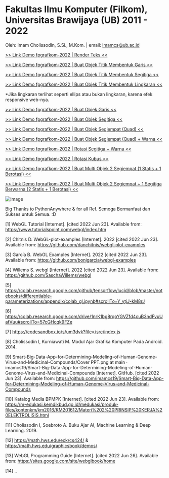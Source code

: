 # Fakultas Ilmu Komputer (Filkom), Universitas Brawijaya (UB) 2011 - 2022
Oleh: Imam Cholissodin, S.Si., M.Kom. | email: imamcs@ub.ac.id

[>> Link Demo fpgrafkom-2022 | Render Teks <<](https://grafkomku.pythonanywhere.com/fphome)

[>> Link Demo fpgrafkom-2022 | Buat Objek Titik Membentuk Garis <<](https://grafkomku.pythonanywhere.com/titik)

[>> Link Demo fpgrafkom-2022 | Buat Objek Titik Membentuk Segitiga <<](https://grafkomku.pythonanywhere.com/titik2)

[>> Link Demo fpgrafkom-2022 | Buat Objek Titik Membentuk Lingkaran <<](https://grafkomku.pythonanywhere.com/titik3)

*Jika lingkaran terlihat seperti ellips atau bukan lingkaran, karena efek responsive web-nya.

[>> Link Demo fpgrafkom-2022 | Buat Objek Garis <<](https://grafkomku.pythonanywhere.com/garis)

[>> Link Demo fpgrafkom-2022 | Buat Objek Segitiga <<](https://grafkomku.pythonanywhere.com/segitiga)

[>> Link Demo fpgrafkom-2022 | Buat Objek Segiempat (Quad) <<](https://grafkomku.pythonanywhere.com/segiempat)

[>> Link Demo fpgrafkom-2022 | Buat Objek Segiempat (Quad) + Warna <<](https://grafkomku.pythonanywhere.com/quadcolor)

[>> Link Demo fpgrafkom-2022 | Rotasi Segitiga + Warna <<](https://grafkomku.pythonanywhere.com/rotasi)

[>> Link Demo fpgrafkom-2022 | Rotasi Kubus <<](https://grafkomku.pythonanywhere.com/rotasicube)

[>> Link Demo fpgrafkom-2022 | Buat Multi Objek 2 Segiempat (1 Statis + 1 Berotasi) <<](https://grafkomku.pythonanywhere.com/multiobjek)

[>> Link Demo fpgrafkom-2022 | Buat Multi Objek 2 Segiempat + 1 Segitiga Berwarna (2 Statis + 1 Berotasi) <<](https://grafkomku.pythonanywhere.com/multiobjek2)

![image](https://raw.githubusercontent.com/imamcs19/fpgrafkom-2022/main/grafkom-login%20plus%20demos-p1.gif)


Big Thanks to PythonAnywhere & for all Ref. Semoga Bermanfaat dan Sukses untuk Semua. :D

[1]	WebGL Tutorial [Internet]. [cited 2022 Jun 23]. Available from: https://www.tutorialspoint.com/webgl/index.htm

[2]	Chitnis D. WebGL-plot-examples [Internet]. 2022 [cited 2022 Jun 23]. Available from: https://github.com/danchitnis/webgl-plot-examples

[3]	García B. WebGL Examples [Internet]. 2022 [cited 2022 Jun 23]. Available from: https://github.com/bonigarcia/webgl-examples

[4]	Willems S. webgl [Internet]. 2022 [cited 2022 Jun 23]. Available from: https://github.com/SaschaWillems/webgl

[5]	https://colab.research.google.com/github/tensorflow/lucid/blob/master/notebooks/differentiable-parameterizations/appendix/colab_gl.ipynb#scrollTo=Y_ytjJ-kM8rJ

[6]	https://colab.research.google.com/drive/1nrK1bg8rqoYGVZfd4cuB3ndFvuUafVuu#scrollTo=57cGHcqk9FZe

[7]	https://codesandbox.io/s/um3dvk?file=/src/index.js

[8]	Cholissodin I, Kurniawati M. Modul Ajar Grafika Komputer Pada Android. 2014.

[9]	Smart-Big-Data-App-for-Determining-Modeling-of-Human-Genome-Virus-and-Medicinal-Compounds/Cover PPT.png at main · imamcs19/Smart-Big-Data-App-for-Determining-Modeling-of-Human-Genome-Virus-and-Medicinal-Compounds [Internet]. GitHub. [cited 2022 Jun 23]. Available from: https://github.com/imamcs19/Smart-Big-Data-App-for-Determining-Modeling-of-Human-Genome-Virus-and-Medicinal-Compounds

[10]	Katalog Media BPMPK [Internet]. [cited 2022 Jun 23]. Available from: https://m-edukasi.kemdikbud.go.id/medukasi/produk-files/kontenkm/km2016/KM201612/Materi%202%20PRINSIP%20KERJA%20ELEKTROLISIS.html

[11]	Cholissodin I, Soebroto A. Buku Ajar AI, Machine Learning & Deep Learning. 2019.

[12]	https://math.hws.edu/eck/cs424/ & https://math.hws.edu/graphicsbook/demos/

[13] WebGL Programming Guide [Internet]. [cited 2022 Jun 26]. Available from: https://sites.google.com/site/webglbook/home

[14] ..

